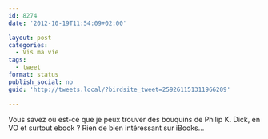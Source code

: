```yaml
---
id: 8274
date: '2012-10-19T11:54:09+02:00'

layout: post
categories:
  - Vis ma vie
tags:
  - tweet
format: status
publish_social: no
guid: 'http://tweets.local/?birdsite_tweet=259261151311966209'

---
```


Vous savez où est-ce que je peux trouver des bouquins de Philip K. Dick, en VO et surtout ebook ? Rien de bien intéressant sur iBooks…